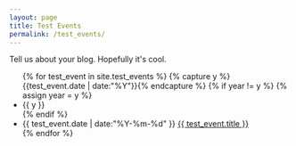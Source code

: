 ```yaml
---
layout: page
title: Test Events
permalink: /test_events/
---
```


Tell us about your blog. Hopefully it's cool.

<ul class="listing">
{% for test_event in site.test_events %}
  {% capture y %}{{test_event.date | date:"%Y"}}{% endcapture %}
  {% if year != y %}
    {% assign year = y %}
    <li class="listing-seperator">{{ y }}</li>
  {% endif %}
  <li class="listing-item">
    <time datetime="{{ test_event.date | date:"%Y-%m-%d" }}">{{ test_event.date | date:"%Y-%m-%d" }}</time>
    <a href="{{ test_event.url }}" title="{{ test_event.title }}">{{ test_event.title }}</a>
  </li>
{% endfor %}
</ul>